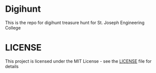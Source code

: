 # Digihunt

This is the repo for digihunt treasure hunt for St. Joseph Engineering College

# LICENSE

This project is licensed under the MIT License - see the [LICENSE](LICENSE) file for details
